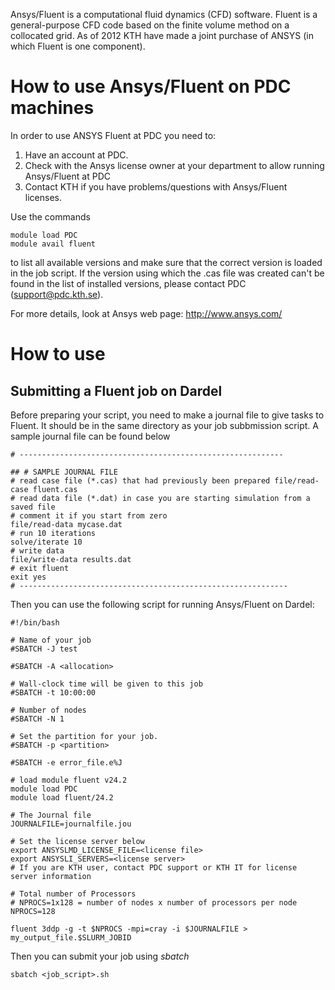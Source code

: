 Ansys/Fluent is a computational fluid dynamics (CFD) software. Fluent is a general-purpose CFD code based on the finite volume method on a collocated grid.   As of 2012 KTH have made a joint purchase of ANSYS (in which Fluent is one component).

# How to use Ansys/Fluent on PDC machines
In order to use ANSYS Fluent at PDC you need to:
1. Have an account at PDC.
2. Check with the Ansys license owner at your department to allow running Ansys/Fluent at PDC
3. Contact KTH if you have problems/questions with Ansys/Fluent licenses.

Use the  commands
```
module load PDC
module avail fluent
```
to list all available versions and make sure that the correct version is loaded in the job script. If the version using which the .cas file was created can't be found in the list of installed versions, please contact PDC (support@pdc.kth.se).

For more details, look at Ansys web page:
http://www.ansys.com/


# How to use


## Submitting a Fluent job on Dardel
Before preparing your script, you need to make a journal file to give tasks to Fluent. It should be in the same directory as your job subbmission script. A sample journal file can be found below
```
# -----------------------------------------------------------

## # SAMPLE JOURNAL FILE
# read case file (*.cas) that had previously been prepared file/read-case fluent.cas
# read data file (*.dat) in case you are starting simulation from a saved file
# comment it if you start from zero
file/read-data mycase.dat
# run 10 iterations
solve/iterate 10
# write data
file/write-data results.dat
# exit fluent
exit yes
# ------------------------------------------------------------
```
Then you can use the following script for running Ansys/Fluent on Dardel:
```
#!/bin/bash 

# Name of your job
#SBATCH -J test

#SBATCH -A <allocation>

# Wall-clock time will be given to this job
#SBATCH -t 10:00:00

# Number of nodes
#SBATCH -N 1

# Set the partition for your job. 
#SBATCH -p <partition>

#SBATCH -e error_file.e%J

# load module fluent v24.2
module load PDC
module load fluent/24.2

# The Journal file
JOURNALFILE=journalfile.jou

# Set the license server below
export ANSYSLMD_LICENSE_FILE=<license file>
export ANSYSLI_SERVERS=<license server>
# If you are KTH user, contact PDC support or KTH IT for license server information

# Total number of Processors
# NPROCS=1x128 = number of nodes x number of processors per node
NPROCS=128

fluent 3ddp -g -t $NPROCS -mpi=cray -i $JOURNALFILE > my_output_file.$SLURM_JOBID

```

Then you can submit your job using *sbatch*
```
sbatch <job_script>.sh
```
